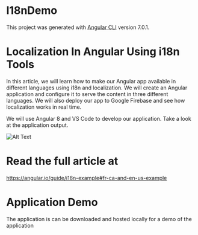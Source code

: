 # I18nDemo

This project was generated with [Angular CLI](https://github.com/angular/angular-cli) version 7.0.1.

# Localization In Angular Using i18n Tools
In this article, we will learn how to make our Angular app available in different languages using i18n and localization. We will create an Angular application and configure it to serve the content in three different languages. We will also deploy our app to Google Firebase and see how localization works in real time.

We will use Angular 8 and VS Code to develop our application. Take a look at the application output.

![Alt Text](https://i2.wp.com/ankitsharmablogs.com/wp-content/uploads/2019/01/i18n.gif)


# Read the full article at

https://angular.io/guide/i18n-example#fr-ca-and-en-us-example

# Application Demo
The application is can be downloaded and hosted locally for a demo of the application
